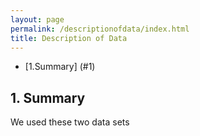 ```yaml
---
layout: page
permalink: /descriptionofdata/index.html
title: Description of Data
---
```


* [1.Summary] (#1)

<h2 id="1">1. Summary</h2>
We used these two data sets